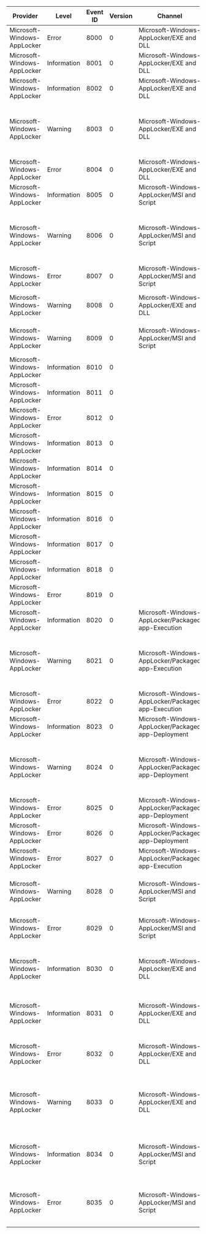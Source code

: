 Provider                     |  Level        |  Event ID  |  Version  |  Channel                                              |  Task                   |  Opcode  |  Keyword  |  Message
-----------------------------|---------------|------------|-----------|-------------------------------------------------------|-------------------------|----------|-----------|-----------------------------------------------------------------------------------------------------------------------------------------
Microsoft-Windows-AppLocker  |  Error        |  8000      |  0        |  Microsoft-Windows-AppLocker/EXE and DLL              |                         |          |           |  AppID policy conversion failed. Status {Status}.
Microsoft-Windows-AppLocker  |  Information  |  8001      |  0        |  Microsoft-Windows-AppLocker/EXE and DLL              |                         |          |           |
Microsoft-Windows-AppLocker  |  Information  |  8002      |  0        |  Microsoft-Windows-AppLocker/EXE and DLL              |                         |          |           |  {PolicyNameLength}1 was allowed to run.
Microsoft-Windows-AppLocker  |  Warning      |  8003      |  0        |  Microsoft-Windows-AppLocker/EXE and DLL              |                         |          |           |  {PolicyNameLength}1 was allowed to run but would have been prevented from running if the AppLocker policy were enforced.
Microsoft-Windows-AppLocker  |  Error        |  8004      |  0        |  Microsoft-Windows-AppLocker/EXE and DLL              |                         |          |           |  {PolicyNameLength}1 was prevented from running.
Microsoft-Windows-AppLocker  |  Information  |  8005      |  0        |  Microsoft-Windows-AppLocker/MSI and Script           |                         |          |           |  {PolicyNameLength}1 was allowed to run.
Microsoft-Windows-AppLocker  |  Warning      |  8006      |  0        |  Microsoft-Windows-AppLocker/MSI and Script           |                         |          |           |  {PolicyNameLength}1 was allowed to run but would have been prevented from running if the AppLocker policy were enforced.
Microsoft-Windows-AppLocker  |  Error        |  8007      |  0        |  Microsoft-Windows-AppLocker/MSI and Script           |                         |          |           |  {PolicyNameLength}1 was prevented from running.
Microsoft-Windows-AppLocker  |  Warning      |  8008      |  0        |  Microsoft-Windows-AppLocker/EXE and DLL              |                         |          |           |  {FilePathBuffer}: AppLocker component not available on this SKU.
Microsoft-Windows-AppLocker  |  Warning      |  8009      |  0        |  Microsoft-Windows-AppLocker/MSI and Script           |                         |          |           |  {FilePathBuffer}: AppLocker component not available on this SKU.
Microsoft-Windows-AppLocker  |  Information  |  8010      |  0        |                                                       |  SrpPolicyConversion    |  Start   |           |
Microsoft-Windows-AppLocker  |  Information  |  8011      |  0        |                                                       |  SrpPolicyConversion    |  Stop    |           |
Microsoft-Windows-AppLocker  |  Error        |  8012      |  0        |                                                       |  SrpPolicyConversion    |  Stop    |           |
Microsoft-Windows-AppLocker  |  Information  |  8013      |  0        |                                                       |  SrpPolicyRuleSort      |  Start   |           |
Microsoft-Windows-AppLocker  |  Information  |  8014      |  0        |                                                       |  SrpPolicyRuleSort      |  Stop    |           |
Microsoft-Windows-AppLocker  |  Information  |  8015      |  0        |                                                       |  SrpPolicyHitCountJoin  |  Start   |           |
Microsoft-Windows-AppLocker  |  Information  |  8016      |  0        |                                                       |  SrpPolicyHitCountJoin  |  Stop    |           |
Microsoft-Windows-AppLocker  |  Information  |  8017      |  0        |                                                       |  SrpPolicyLoad          |  Start   |           |
Microsoft-Windows-AppLocker  |  Information  |  8018      |  0        |                                                       |  SrpPolicyLoad          |  Stop    |           |
Microsoft-Windows-AppLocker  |  Error        |  8019      |  0        |                                                       |  SrpPolicyLoad          |  Stop    |           |
Microsoft-Windows-AppLocker  |  Information  |  8020      |  0        |  Microsoft-Windows-AppLocker/Packaged app-Execution   |                         |          |           |  {PolicyNameLength}1 was allowed to run.
Microsoft-Windows-AppLocker  |  Warning      |  8021      |  0        |  Microsoft-Windows-AppLocker/Packaged app-Execution   |                         |          |           |  {PolicyNameLength}1 was allowed to run but would have been prevented from running if the AppLocker policy were enforced.
Microsoft-Windows-AppLocker  |  Error        |  8022      |  0        |  Microsoft-Windows-AppLocker/Packaged app-Execution   |                         |          |           |  {PolicyNameLength}1 was prevented from running.
Microsoft-Windows-AppLocker  |  Information  |  8023      |  0        |  Microsoft-Windows-AppLocker/Packaged app-Deployment  |                         |          |           |  {PolicyNameLength}1 was allowed to be installed.
Microsoft-Windows-AppLocker  |  Warning      |  8024      |  0        |  Microsoft-Windows-AppLocker/Packaged app-Deployment  |                         |          |           |  {PolicyNameLength}1 was allowed to run but would have been prevented from running if the AppLocker policy were enforced.
Microsoft-Windows-AppLocker  |  Error        |  8025      |  0        |  Microsoft-Windows-AppLocker/Packaged app-Deployment  |                         |          |           |  {PolicyNameLength}1 was prevented from running.
Microsoft-Windows-AppLocker  |  Error        |  8026      |  0        |  Microsoft-Windows-AppLocker/Packaged app-Deployment  |                         |          |           |
Microsoft-Windows-AppLocker  |  Error        |  8027      |  0        |  Microsoft-Windows-AppLocker/Packaged app-Execution   |                         |          |           |
Microsoft-Windows-AppLocker  |  Warning      |  8028      |  0        |  Microsoft-Windows-AppLocker/MSI and Script           |                         |          |           |  {FilePath} was allowed to run but would have been prevented if the Config CI policy were enforced.
Microsoft-Windows-AppLocker  |  Error        |  8029      |  0        |  Microsoft-Windows-AppLocker/MSI and Script           |                         |          |           |  {FilePath} was prevented from running due to Config CI policy.
Microsoft-Windows-AppLocker  |  Information  |  8030      |  0        |  Microsoft-Windows-AppLocker/EXE and DLL              |                         |          |           |  ManagedInstaller check SUCCEEDED during Appid verification of{ImageName}.Status: {StatusCode}
Microsoft-Windows-AppLocker  |  Information  |  8031      |  0        |  Microsoft-Windows-AppLocker/EXE and DLL              |                         |          |           |  SmartlockerFilter detected file {FileName} being written by process {CurrentProcess}.
Microsoft-Windows-AppLocker  |  Error        |  8032      |  0        |  Microsoft-Windows-AppLocker/EXE and DLL              |                         |          |           |  ManagedInstaller check FAILED during Appid verification of{ImageName}.Status: {StatusCode}
Microsoft-Windows-AppLocker  |  Warning      |  8033      |  0        |  Microsoft-Windows-AppLocker/EXE and DLL              |                         |          |           |  ManagedInstaller check FAILED during Appid verification of{ImageName}.Status: {StatusCode}Allowed to run due to Audit Applocker Policy
Microsoft-Windows-AppLocker  |  Information  |  8034      |  0        |  Microsoft-Windows-AppLocker/MSI and Script           |                         |          |           |  ManagedInstaller Script check FAILED during Appid verification of{ImageName}.Status: {StatusCode}
Microsoft-Windows-AppLocker  |  Error        |  8035      |  0        |  Microsoft-Windows-AppLocker/MSI and Script           |                         |          |           |  ManagedInstaller Script check SUCCEEDED during Appid verification of{ImageName}.Status: {StatusCode}